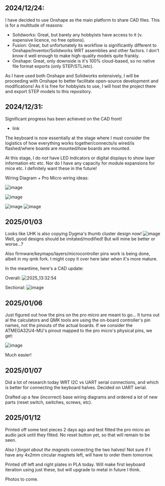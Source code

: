 ## 2024/12/24:
I have decided to use Onshape as the main platform to share CAD files. This is for a multitude of reasons:
- Solidworks: Great, but barely any hobbyists have access to it (v. expensive licence, no free options).
- Fusion: Great, but unfortunately its workflow is significantly different to Onshape/Inventor/Solidworks WRT assemblies and other factors. I don't know it well enough to make high-quality models quite frankly.
- Onshape: Great, only downside is it's 100% cloud-based, so no native file format exports (only STEP/STL/etc).

As I have used both Onshape and Solidworks extensively, I will be proceeding with Onshape to better facilitate open-source development and modifications! As it is free for hobbyists to use, I will host the project there and export STEP models to this repository.

## 2024/12/31:
Significant progress has been achieved on the CAD front!

- link

The keyboard is now essentially at the stage where I must consider the logistics of how everything works together/connects/is wired/is flashed/where boards are mounted/how boards are mounted.

At this stage, I do *not* have LED indicators or digital displays to show layer information etc etc. Nor do I have any capacity for module expansions for mice etc. I definitely want these in the future!

Wiring Diagram + Pro Micro wiring ideas:

![image](https://github.com/user-attachments/assets/c0bebc20-9476-48ce-8f25-5d49259b93cc)

![image](https://github.com/user-attachments/assets/e114a9fe-7350-46a6-863f-9d5e23d94a9a)

![image](https://github.com/user-attachments/assets/a63e2151-dd35-46a4-bf7f-bb1377fc8c9b) ![image](https://github.com/user-attachments/assets/d768d07a-7470-444f-a9ca-2aad14a6648e)

## 2025/01/03
Looks like UHK is also copying Dygma's thumb cluster design now!
![image](https://github.com/user-attachments/assets/0eeba1a4-3271-4a6e-bd69-98038079450b)
Well, good designs should be imitated/modified! But will mine be better or worse...?

Also firmware/keymaps/layers/microcontroller pins work is being done, albeit in my qmk fork. I might copy it over here later when it's more mature.

In the meantime, here's a CAD update:

Overall:
![2025_13:32:54](https://github.com/user-attachments/assets/9dd47040-1fee-4582-89a2-83b8d14b90ae)

Sectional:
![image](https://github.com/user-attachments/assets/868d9ced-273a-415c-878d-cdb43549efc9)


## 2025/01/06
Just figured out how the pins on the pro micro are meant to go... It turns out al the calculators and QMK tools are using the on-board controller's pin names, not the pinouts of the actual boards. If we consider the ATMEGA32U4-MU's pinout mapped to the pro micro's physical pins, we get:

![image](https://github.com/user-attachments/assets/92243c2a-ca1c-40a6-a3c9-37ab01c71637)

Much easier!

## 2025/01/07
Did a lot of research today WRT I2C vs UART serial connections, and which is better for connecting the keyboard halves. Decided on UART serial.

Drafted up a few (incorrect) base wiring diagrams and ordered a lot of new parts (reset switch, switches, screws, etc).

## 2025/01/12
Printed off some test pieces 2 days ago and test fitted the pro micro an audio jack until they fitted. No reset button yet, so that will remain to be seen.

Also I *forgot about the magnets* connecting the two halves! Not sure if I have any 4x2mm circular magnets left, will have to order them tomorrow.

Printed off left and right plates in PLA today. Will make first keyboard iteration using just these, but will upgrade to metal in future I think.

Photos to come.




